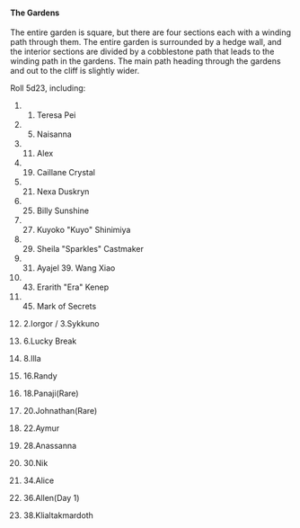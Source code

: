 #### The Gardens

The entire garden is square, but there are four sections each with a winding path through them. The entire garden is surrounded by a hedge wall, and the interior sections are divided by a cobblestone path that leads to the winding path in the gardens. The main path heading through the gardens and out to the cliff is slightly wider. 

  

Roll 5d23, including: 

1.  1. Teresa Pei 
    
2.  5. Naisanna 
    
3.  11. Alex 
    
4.  19. Caillane Crystal 
    
5.  21. Nexa Duskryn 
    
6.  25. Billy Sunshine 
    
7.  27. Kuyoko "Kuyo" Shinimiya 
    
8.  29. Sheila "Sparkles" Castmaker 
    
9.  31. Ayajel 39. Wang Xiao 
    
10.  43. Erarith "Era" Kenep 
    
11.  45. Mark of Secrets
    
12.  2.Iorgor / 3.Sykkuno 
    
13.  6.Lucky Break 
    
14.  8.Illa 
    
15.  16.Randy 
    
16.  18.Panaji(Rare) 
    
17.  20.Johnathan(Rare) 
    
18.  22.Aymur 
    
19.  28.Anassanna 
    
20.  30.Nik 
    
21.  34.Alice 
    
22.  36.Allen(Day 1) 
    
23.  38.Klialtakmardoth
    

  